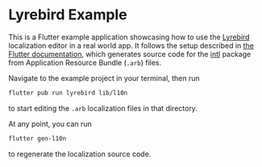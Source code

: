 # Lyrebird Example

This is a Flutter example application showcasing how to use the [Lyrebird](../) localization editor in a real world app.
It follows the setup described in [the Flutter documentation](https://docs.flutter.dev/development/accessibility-and-localization/internationalization),
which generates source code for the [intl](https://pub.dev/packages/intl) package from Application Resource Bundle (`.arb`) files.

Navigate to the example project in your terminal, then run
```bash
flutter pub run lyrebird lib/l10n
```
to start editing the `.arb` localization files in that directory.

At any point, you can run
```bash
flutter gen-l10n
```
to regenerate the localization source code.
